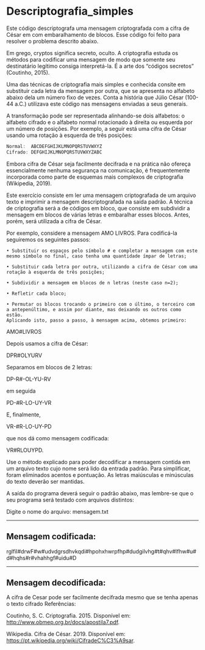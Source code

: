 # Descriptografia_simples
Este código descriptografa uma mensagem criptografada com a cifra de César em com embaralhamento de blocos. Esse código foi feito para resolver o problema descrito abaixo.

Em grego, cryptos significa secreto, oculto. A criptografia estuda os métodos para codificar uma mensagem de modo que somente seu destinatário legítimo consiga interpretá-la. É a arte dos “códigos secretos” (Coutinho, 2015).

Uma das técnicas de criptografia mais simples e conhecida consite em substituir cada letra da mensagem por outra, que se apresenta no alfabeto abaixo dela um número fixo de vezes. Conta a história que Júlio César (100-44 a.C.) utilizava este código nas mensagens enviadas a seus generais.

A transformação pode ser representada alinhando-se dois alfabetos: o alfabeto cifrado e o alfabeto normal rotacionado à direita ou esquerda por um número de posições. Por exemplo, a seguir está uma cifra de César usando uma rotação à esquerda de três posições:

~~~javascript
Normal:  ABCDEFGHIJKLMNOPQRSTUVWXYZ
Cifrado: DEFGHIJKLMNOPQRSTUVWXYZABC
~~~

Embora cifra de César seja facilmente decifrada e na prática não ofereça essencialmente nenhuma segurança na comunicação, é frequentemente incorporada como parte de esquemas mais complexos de criptografia (Wikipedia, 2019).

Este exercício consiste em ler uma mensagem criptografada de um arquivo texto e imprimir a mensagem descriptografada na saída padrão. A técnica de criptografia será a de códigos em bloco, que consiste em subdividir a mensagem em blocos de várias letras e embaralhar esses blocos. Antes, porém, será utilizada a cifra de César.

Por exemplo, considere a mensagem AMO LIVROS. Para codificá-la seguiremos os seguintes passos:

~~~
• Substituir os espaços pelo símbolo # e completar a mensagem com este mesmo símbolo no final, caso tenha uma quantidade ímpar de letras;

• Substituir cada letra por outra, utilizando a cifra de César com uma rotação à esquerda de três posições;

• Subdividir a mensagem em blocos de n letras (neste caso n=2);

• Refletir cada bloco;

• Permutar os blocos trocando o primeiro com o último, o terceiro com a antepenúltimo, e assim por diante, mas deixando os outros como estão.
Aplicando isto, passo a passo, à mensagem acima, obtemos primeiro:
~~~

AMO#LIVROS

Depois usamos a cifra de César:

DPR#OLYURV

Separamos em blocos de 2 letras:

DP-R#-OL-YU-RV

em seguida

PD-#R-LO-UY-VR

E, finalmente,

VR-#R-LO-UY-PD

que nos dá como mensagem codificada:

VR#RLOUYPD.

Use o método explicado para poder decodificar a mensagem contida em um arquivo texto cujo nome será lido da entrada padrão. Para simplificar, foram eliminados acentos e pontuação. As letras maiúsculas e minúsculas do texto deverão ser mantidas.

A saída do programa deverá seguir o padrão abaixo, mas lembre-se que o seu programa será testado com arquivos distintos:

Digite o nome do arquivo: mensagem.txt

--------------------
Mensagem codificada:
--------------------
rglfil#drwF#w#udvdgrsdhvkqdi#hpohxhwrpfhp#dudgilvhg#t#qhv#lfhw#u#d#hqhs#r#vhahhgf#uidu#D

----------------------
Mensagem decodificada:
----------------------
A cifra de Cesar pode ser facilmente decifrada mesmo que se tenha apenas o texto cifrado
Referências:

Coutinho, S. C. Criptografia. 2015. Disponível em: http://www.obmep.org.br/docs/apostila7.pdf.

Wikipedia. Cifra de César. 2019. Disponível em: https://pt.wikipedia.org/wiki/CifradeC%C3%A9sar.
